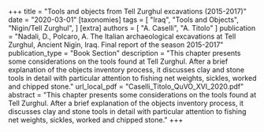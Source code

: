 +++
title = "Tools and objects from Tell Zurghul excavations (2015-2017)"
date = "2020-03-01"
[taxonomies]
tags = [
  "Iraq",
  "Tools and Objects",
  "Nigin/Tell Zurghul",
]
[extra]
authors = [ "A. Caselli", "A. Titolo" ]
publication = "Nadali, D., Polcaro, A. The Italian archaeological excavations at Tell Zurghul, Ancient Nigin, Iraq. Final report of the season 2015-2017"
publication_type = "Book Section"
description = "This chapter presents some considerations on the tools found at Tell Zurghul. After a brief explanation of the objects inventory process, it discusses clay and stone tools in detail with particular attention to fishing net weights, sickles, worked and chipped stone."
url_local_pdf = "Caselli_Titolo_QuVO_XVI_2020.pdf"
abstract = "This chapter presents some considerations on the tools found at Tell Zurghul. After a brief explanation of the objects inventory process, it discusses clay and stone tools in detail with particular attention to fishing net weights, sickles, worked and chipped stone."
+++